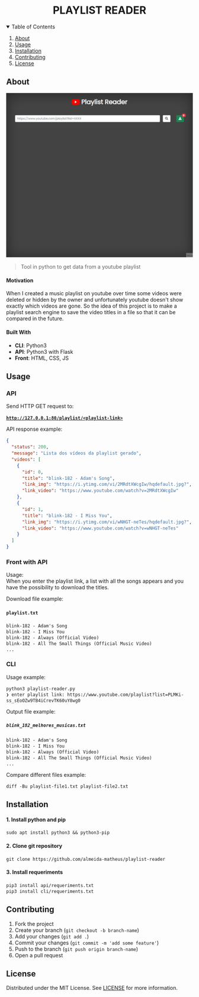 <div align="center">
  <h1 align="center">PLAYLIST READER</h1>
</div>

<details open="open">
  <summary>Table of Contents</summary>
  <ol>
    <li><a href="#about">About</a></li>
    <li><a href="#usage">Usage</a></li>
    <li><a href="#installation">Installation</a></li>
    <li><a href="#contributing">Contributing</a></li>
    <li><a href="#license">License</a></li>
  </ol>
</details>

## About
<img src="./assets/playlist-reader.gif" alt="playlist-reader">

>  Tool in python to get data from a youtube playlist

#### Motivation
When I created a music playlist on youtube over time some videos were deleted or hidden by the owner and unfortunately youtube doesn't show exactly which videos are gone. So the idea of this project is to make a playlist search engine to save the video titles in a file so that it can be compared in the future.

<!-- Quando eu criava uma playlist de música no youtube ao longo do tempo alguns vídeos eram excluídos ou ocultos pelo próprio dono e, infelizmente, o youtube não mostra exatamente quais vídeos sumiram. Portanto, a ideia desse projeto é fazer um mecanismo de busca de uma lista de reprodução para salvar os títulos dos vídeos em uma arquivo para que dessa maneira possa ser comparado no futuro. -->

#### Built With

- **CLI**: Python3
- **API**: Python3 with Flask
- **Front**: HTML, CSS, JS

## Usage

### API
Send HTTP GET request to:
<!-- **`http://127.0.0.1:80/playlist`** -->
[**`http://127.0.0.1:80/playlist/<playlist-link>`**](http://127.0.0.1:80)

API response example:
```json
{
  "status": 200,
  "message": "Lista dos vídeos da playlist gerado",
  "videos": [
    {
      "id": 0,
      "title": "blink-182 - Adam's Song",
      "link_img": "https://i.ytimg.com/vi/2MRdtXWcgIw/hqdefault.jpg?",
      "link_video": "https://www.youtube.com/watch?v=2MRdtXWcgIw"
    },
    {
      "id": 1,
      "title": "blink-182 - I Miss You",
      "link_img": "https://i.ytimg.com/vi/wNHGT-neTes/hqdefault.jpg?",
      "link_video": "https://www.youtube.com/watch?v=wNHGT-neTes"
    }
  ]
}
```
### Front with API
Usage: </br>
When you enter the playlist link, a list with all the songs appears and you have the possibility to download the titles.

Download file example:
#### `playlist.txt`
```
blink-182 - Adam's Song
blink-182 - I Miss You
blink-182 - Always (Official Video)
blink-182 - All The Small Things (Official Music Video)
...
```

### CLI
Usage example:
```
python3 playlist-reader.py
❯ enter playlist link: https://www.youtube.com/playlist?list=PLMKi-ss_sEoOZw9TB4iCrevTK60uY8wg0
```
Output file example:
##### `blink_182_melhores_musicas.txt`
```
blink-182 - Adam's Song
blink-182 - I Miss You
blink-182 - Always (Official Video)
blink-182 - All The Small Things (Official Music Video)
...
```
Compare different files example: </br>
```
diff -Bu playlist-file1.txt playlist-file2.txt
```

## Installation

#### 1. Install python and pip
```
sudo apt install python3 && python3-pip
```

#### 2. Clone git repository
```
git clone https://github.com/almeida-matheus/playlist-reader
```

#### 3. Install requeriments
```
pip3 install api/requeriments.txt
pip3 install cli/requeriments.txt
```

## Contributing
1. Fork the project
2. Create your branch (`git checkout -b branch-name`)
3. Add your changes (`git add .`)
4. Commit your changes (`git commit -m 'add some feature'`)
5. Push to the branch (`git push origin branch-name`)
6. Open a pull request

## License
Distributed under the MIT License. See [LICENSE](LICENSE) for more information.
